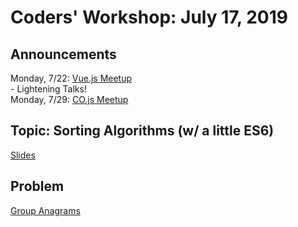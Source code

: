 
# Coders' Workshop: July 17, 2019

## Announcements
Monday, 7/22: [Vue.js Meetup](https://www.meetup.com/Denver-Vue-js-Meetup/events/ltwpwmyzkbdc/)  
    - Lightening Talks!  
Monday, 7/29: [CO.js Meetup](https://www.meetup.com/Bootcampers-Collective/events/ztvncryzkbmc/)


## Topic: Sorting Algorithms (w/ a little ES6)

[Slides](https://slides.com/bbyunis/coder-s-workshop-2-5-7-9-12-14)

## Problem
[Group Anagrams](https://github.com/andy-young/Coders-Workshop/blob/master/Coding-Challenges/groupAnagrams/groupAnagrams.md)



